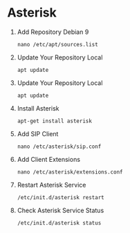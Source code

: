 # Asterisk

1. Add Repository Debian 9

       nano /etc/apt/sources.list
       
2. Update Your Repository Local

       apt update

3. Update Your Repository Local

       apt update
       
4. Install Asterisk

       apt-get install asterisk
       
5. Add SIP Client

       nano /etc/asterisk/sip.conf
      
6. Add Client Extensions

       nano /etc/asterisk/extensions.conf
       
7. Restart Asterisk Service

       /etc/init.d/asterisk restart
       
8. Check Asterisk Service Status

       /etc/init.d/asterisk status
